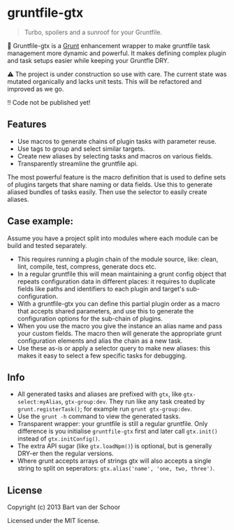 # gruntfile-gtx

> Turbo, spoilers and a sunroof for your Gruntfile. 

:rocket: Gruntfile-gtx is a [Grunt](http://www.gruntjs.com) enhancement wrapper to make gruntfile task management more dynamic and powerful. It makes defining complex plugin and task setups easier while keeping your Gruntfle DRY. 

:warning: The project is under construction so use with care. The current state was mutated organically and lacks unit tests. This will be refactored and improved as we go.

:bangbang: Code not be published yet!

## Features

* Use macros to generate chains of plugin tasks with parameter reuse.
* Use tags to group and select similar targets.
* Create new aliases by selecting tasks and macros on various fields.
* Transparently streamline the gruntfile api.

The most powerful feature is the macro definition that is used to define sets of plugins targets that share naming or data fields. Use this to generate aliased bundles of tasks easily. Then use the selector to easily create aliases.

## Case example:

Assume you have a project split into modules where each module can be build and tested separately. 

* This requires running a plugin chain of the module source, like: clean, lint, compile, test, compress, generate docs etc.
* In a regular gruntfile this will mean maintaining a grunt config object that repeats configuration data in different places: it requires to duplicate fields like paths and identifiers to each plugin and target's sub-configuration.
* With a gruntfile-gtx you can define this partial plugin order as a macro that accepts shared parameters, and use this to generate the configuration options for the sub-chain of plugins.
* When you use the macro you give the instance an alias name and pass your custom fields. The macro then will generate the appropriate grunt configuration elements and alias the chain as a new task.
* Use these as-is or apply a selector query to make new aliases: this makes it easy to select a few specific tasks for debugging.

## Info

* All generated tasks and aliases are prefixed with `gtx`, like `gtx-select:myAlias`, `gtx-group:dev`. They run like any task created by `grunt.registerTask()`; for example run `grunt gtx-group:dev`.
* Use the `grunt -h` command to view the generated tasks.
* Transparent wrapper: your gruntfile is still a regular gruntfile. Only difference is you initialise `gruntfile-gtx` first and later call `gtx.init()` instead of `gtx.initConfig()`. 
* The extra API sugar (like `gtx.loadNpm()`) is optional, but is generally DRY-er then the regular versions.
* Where grunt accepts arrays of strings gtx will also accepts a single string to split on seperators: `gtx.alias('name', 'one, two, three')`.

## License

Copyright (c) 2013 Bart van der Schoor

Licensed under the MIT license.